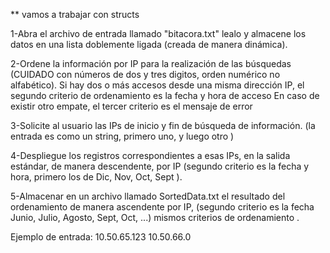 ** vamos a trabajar con structs


1-Abra el archivo de entrada llamado "bitacora.txt" lealo y almacene los datos en una lista doblemente ligada (creada de manera dinámica).

2-Ordene la información por IP para la realización de las búsquedas (CUIDADO con números de dos y tres digitos, orden numérico no alfabético).
  Si hay dos o más accesos desde una misma dirección IP, el segundo criterio de ordenamiento es la fecha y hora de acceso
    En caso de existir otro empate, el tercer criterio es el mensaje de error
    
3-Solicite al usuario las IPs de inicio y fin de búsqueda de información. (la entrada es como un string, primero uno, <enter> y luego otro <enter>)

4-Despliegue los registros correspondientes a esas IPs, en la salida estándar, de manera descendente, por IP (segundo criterio es la fecha y hora, primero los de Dic, Nov, Oct, Sept ).

5-Almacenar en un archivo llamado SortedData.txt el resultado del ordenamiento de manera ascendente por IP, (segundo criterio es la fecha Junio, Julio, Agosto, Sept, Oct, ...) mismos criterios de ordenamiento .

Ejemplo de entrada:
10.50.65.123
10.50.66.0
